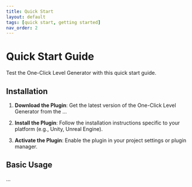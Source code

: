 ```yaml
---
title: Quick Start
layout: default
tags: [quick start, getting started]
nav_order: 2
---
```


# Quick Start Guide

Test the One-Click Level Generator with this quick start guide.

## Installation

1. **Download the Plugin**: Get the latest version of the One-Click Level Generator from the ...

2. **Install the Plugin**: Follow the installation instructions specific to your platform (e.g., Unity, Unreal Engine).

3. **Activate the Plugin**: Enable the plugin in your project settings or plugin manager.

## Basic Usage
...
